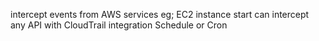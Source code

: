 intercept events from AWS services
eg; EC2 instance start
can intercept any API with CloudTrail integration
Schedule or Cron
